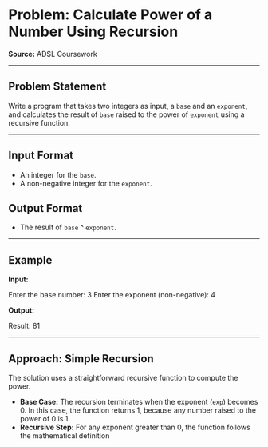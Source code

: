 # Problem: Calculate Power of a Number Using Recursion

**Source:** ADSL Coursework

---

## Problem Statement

Write a program that takes two integers as input, a `base` and an `exponent`, and calculates the result of `base` raised to the power of `exponent` using a recursive function.

---

## Input Format

* An integer for the `base`.
* A non-negative integer for the `exponent`.

## Output Format

* The result of `base` ^ `exponent`.

---

## Example

**Input:**

Enter the base number: 3
Enter the exponent (non-negative): 4


**Output:**

Result: 81


---

## Approach: Simple Recursion

The solution uses a straightforward recursive function to compute the power.

* **Base Case:** The recursion terminates when the exponent (`exp`) becomes 0. In this case, the function returns 1, because any number raised to the power of 0 is 1.
* **Recursive Step:** For any exponent greater than 0, the function follows the mathematical definition 
